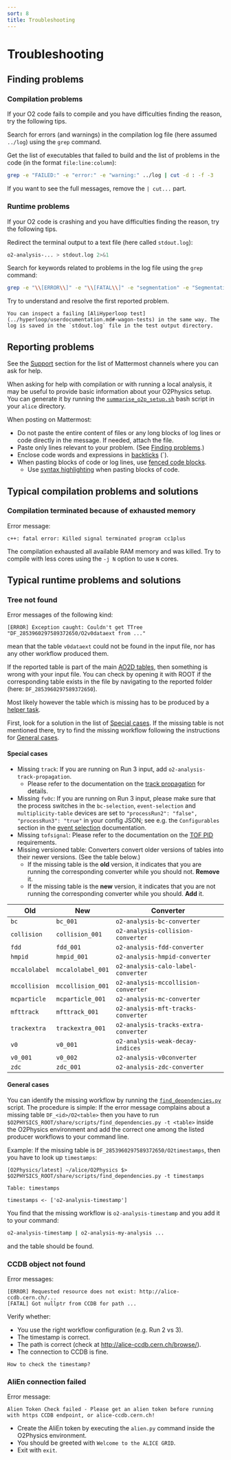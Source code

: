 ```yaml
---
sort: 8
title: Troubleshooting
---
```


# Troubleshooting

## Finding problems

### Compilation problems

If your O2 code fails to compile and you have difficulties finding the reason, try the following tips.

Search for errors (and warnings) in the compilation log file (here assumed `../log`) using the `grep` command.

Get the list of executables that failed to build and the list of problems in the code (in the format `file:line:column`):

```bash
grep -e "FAILED:" -e "error:" -e "warning:" ../log | cut -d : -f -3
```

If you want to see the full messages, remove the `| cut...` part.

### Runtime problems

If your O2 code is crashing and you have difficulties finding the reason, try the following tips.

Redirect the terminal output to a text file (here called `stdout.log`):

```bash
o2-analysis-... > stdout.log 2>&1
```

Search for keywords related to problems in the log file using the `grep` command:

```bash
grep -e "\\[ERROR\\]" -e "\\[FATAL\\]" -e "segmentation" -e "Segmentation" -e "SEGMENTATION" -e "command not found" -e "Program crashed" -e "Error:" -e "Error in " -e "\\[WARN\\]" stdout.log
```

Try to understand and resolve the first reported problem.

```note
You can inspect a failing [AliHyperloop test](../hyperloop/userdocumentation.md#-wagon-tests) in the same way. The log is saved in the `stdout.log` file in the test output directory.
```

## Reporting problems

See the [Support](../gettingstarted/support.md) section for the list of Mattermost channels where you can ask for help.

When asking for help with compilation or with running a local analysis, it may be useful to provide basic information about your O2Physics setup.
You can generate it by running the [`summarise_o2p_setup.sh`](summarise_o2p_setup.sh) bash script in your `alice` directory.

When posting on Mattermost:

- Do not paste the entire content of files or any long blocks of log lines or code directly in the message. If needed, attach the file.
- Paste only lines relevant to your problem. (See [Finding problems](#finding-problems).)
- Enclose code words and expressions in [backticks](https://www.markdownguide.org/basic-syntax/#code) (`).
- When pasting blocks of code or log lines, use [fenced code blocks](https://www.markdownguide.org/extended-syntax/#fenced-code-blocks).
  - Use [syntax highlighting](https://www.markdownguide.org/extended-syntax/#syntax-highlighting) when pasting blocks of code.

## Typical compilation problems and solutions

### Compilation terminated because of exhausted memory

Error message:

```text
c++: fatal error: Killed signal terminated program cc1plus
```

The compilation exhausted all available RAM memory and was killed. Try to compile with less cores using the `-j N` option to use `N` cores.

## Typical runtime problems and solutions

### Tree not found

Error messages of the following kind:

```text
[ERROR] Exception caught: Couldn't get TTree "DF_2853960297589372650/O2v0dataext from ..."
```

mean that the table `v0dataext` could not be found in the input file, nor has any other workflow produced them.

If the reported table is part of the main [AO2D tables](../datamodel/ao2dTables.md), then something is wrong with your input file.
You can check by opening it with ROOT if the corresponding table exists in the file by navigating to the reported folder (here: `DF_2853960297589372650`).

Most likely however the table which is missing has to be produced by a [helper task](../datamodel/helperTaskTables.md).

First, look for a solution in the list of [Special cases](#special-cases).
If the missing table is not mentioned there, try to find the missing workflow following the instructions for [General cases](#general-cases).

#### Special cases

- Missing `track`: If you are running on Run 3 input, add `o2-analysis-track-propagation`.
  - Please refer to the documentation on the [track propagation](../basics-usage/HelperTasks.md#track-propagation) for details.
- Missing `fv0c`: If you are running on Run 3 input, please make sure that the process switches in the `bc-selection`, `event-selection` and `multiplicity-table` devices are set to `"processRun2": "false", "processRun3": "true"` in your config JSON; see e.g. the `Configurables` section in the [event selection](../basics-usage/HelperTasks.md#event-selection) documentation.
- Missing `tofsignal`: Please refer to the documentation on the [TOF PID](../basics-usage/HelperTasks.md#particle-identification) requirements.
- Missing versioned table: Converters convert older versions of tables into their newer versions. (See the table below.)
  - If the missing table is the **old** version, it indicates that you are running the corresponding converter while you should not. **Remove** it.
  - If the missing table is the **new** version, it indicates that you are not running the corresponding converter while you should. **Add** it.

Old           | New               | Converter
--------------|-------------------|-------------------------------------
`bc`          | `bc_001`          | `o2-analysis-bc-converter`
`collision`   | `collision_001`   | `o2-analysis-collision-converter`
`fdd`         | `fdd_001`         | `o2-analysis-fdd-converter`
`hmpid`       | `hmpid_001`       | `o2-analysis-hmpid-converter`
`mccalolabel` | `mccalolabel_001` | `o2-analysis-calo-label-converter`
`mccollision` | `mccollision_001` | `o2-analysis-mccollision-converter`
`mcparticle`  | `mcparticle_001`  | `o2-analysis-mc-converter`
`mfttrack`    | `mfttrack_001`    | `o2-analysis-mft-tracks-converter`
`trackextra`  | `trackextra_001`  | `o2-analysis-tracks-extra-converter`
`v0`          | `v0_001`          | `o2-analysis-weak-decay-indices`
`v0_001`      | `v0_002`          | `o2-analysis-v0converter`
`zdc`         | `zdc_001`         | `o2-analysis-zdc-converter`

#### General cases

You can identify the missing workflow by running the [`find_dependencies.py`](https://github.com/AliceO2Group/O2Physics/blob/master/Scripts/find_dependencies.py) script.
The procedure is simple: If the error message complains about a missing table `DF_<id>/O2<table>` then you have to run `$O2PHYSICS_ROOT/share/scripts/find_dependencies.py -t <table>`
inside the O2Physics environment and add the correct one among the listed producer workflows to your command line.

Example: If the missing table is `DF_2853960297589372650/O2timestamps`, then you have to look up `timestamps`:

```text
[O2Physics/latest] ~/alice/O2Physics $> $O2PHYSICS_ROOT/share/scripts/find_dependencies.py -t timestamps

Table: timestamps

timestamps <- ['o2-analysis-timestamp']
```

You find that the missing workflow is `o2-analysis-timestamp` and you add it to your command:

```bash
o2-analysis-timestamp | o2-analysis-my-analysis ...
```

and the table should be found.

### CCDB object not found

Error messages:

```text
[ERROR] Requested resource does not exist: http://alice-ccdb.cern.ch/...
[FATAL] Got nullptr from CCDB for path ...
```

Verify whether:

- You use the right workflow configuration (e.g. Run 2 vs 3).
- The timestamp is correct.
- The path is correct (check at <http://alice-ccdb.cern.ch/browse/>).
- The connection to CCDB is fine.

```todo
How to check the timestamp?
```

### AliEn connection failed

Error message:

```text
Alien Token Check failed - Please get an alien token before running with https CCDB endpoint, or alice-ccdb.cern.ch!
```

- Create the AliEn token by executing the `alien.py` command inside the O2Physics environment.
- You should be greeted with `Welcome to the ALICE GRID`.
- Exit with `exit`.
